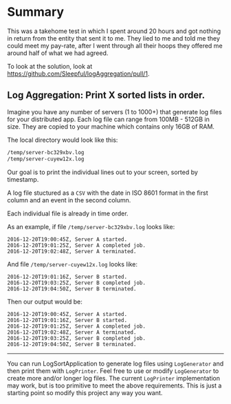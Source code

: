 # Summary 

This was a takehome test in which I spent around 20 hours and got nothing in return from the entity that sent it to me. They lied to me and told me they could meet my pay-rate, after I went through all their hoops they offered me around half of what we had agreed.

To look at the solution, look at https://github.com/Sleepful/logAggregation/pull/1.

<h2>Log Aggregation: Print X sorted lists in order.</h2>

Imagine you have any number of servers (1 to 1000+) that generate log files for your distributed app. Each log file can range from 100MB - 512GB in size. They are copied to your machine which contains only 16GB of RAM.

The local directory would look like this:
```bash
/temp/server-bc329xbv.log
/temp/server-cuyew12x.log
```

Our goal is to print the individual lines out to your screen, sorted by timestamp.

A log file stuctured as a `CSV` with the date in ISO 8601 format in the first column and an event in the second column.

Each individual file is already in time order.

As an example, if file `/temp/server-bc329xbv.log` looks like:

    2016-12-20T19:00:45Z, Server A started.
    2016-12-20T19:01:25Z, Server A completed job.
    2016-12-20T19:02:48Z, Server A terminated.

And file `/temp/server-cuyew12x.log` looks like:

    2016-12-20T19:01:16Z, Server B started.
    2016-12-20T19:03:25Z, Server B completed job.
    2016-12-20T19:04:50Z, Server B terminated.

Then our output would be:

    2016-12-20T19:00:45Z, Server A started.
    2016-12-20T19:01:16Z, Server B started.
    2016-12-20T19:01:25Z, Server A completed job.
    2016-12-20T19:02:48Z, Server A terminated.
    2016-12-20T19:03:25Z, Server B completed job.
    2016-12-20T19:04:50Z, Server B terminated.

---

You can run LogSortApplication to generate log files using `LogGenerator` and then print them with `LogPrinter`.
Feel free to use or modify `LogGenerator` to create more and/or longer log files.
The current `LogPrinter` implementation may work, but is too primitive to meet the above requirements.
This is just a starting point so modify this project any way you want.
